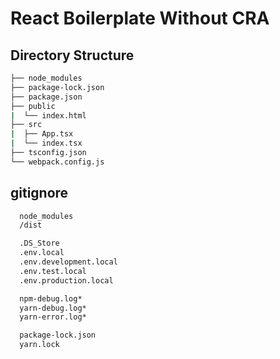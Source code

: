 # React Boilerplate Without CRA

## Directory Structure
```bash
├── node_modules
├── package-lock.json
├── package.json
├── public
|  └── index.html
├── src
|  ├── App.tsx
|  └── index.tsx
├── tsconfig.json
└── webpack.config.js
```

## gitignore
```bash
  node_modules
  /dist

  .DS_Store
  .env.local
  .env.development.local
  .env.test.local
  .env.production.local

  npm-debug.log*
  yarn-debug.log*
  yarn-error.log*

  package-lock.json
  yarn.lock
```
